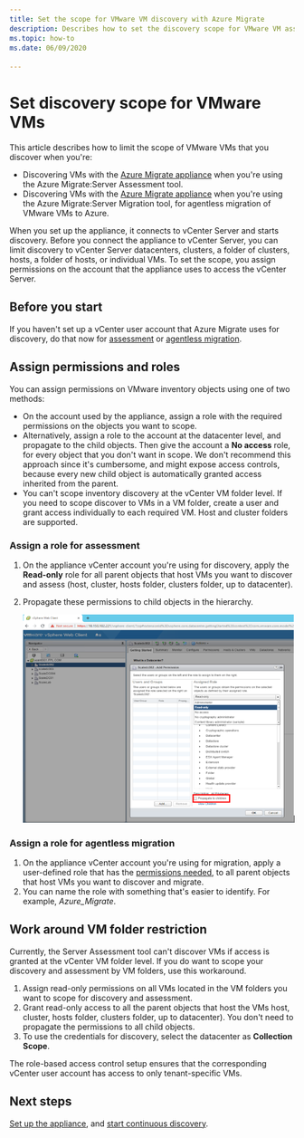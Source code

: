 ```yaml
---
title: Set the scope for VMware VM discovery with Azure Migrate
description: Describes how to set the discovery scope for VMware VM assessment and migration with Azure Migrate.
ms.topic: how-to
ms.date: 06/09/2020

---
```


# Set discovery scope for VMware VMs

This article describes how to limit the scope of VMware VMs that you discover when you're:

- Discovering VMs with the [Azure Migrate appliance](migrate-appliance-architecture.md) when you're using the Azure Migrate:Server Assessment tool.
- Discovering VMs with the [Azure Migrate appliance](migrate-appliance-architecture.md) when you're using the Azure Migrate:Server Migration tool, for agentless migration of VMware VMs to Azure.

When you set up the appliance, it connects to vCenter Server and starts discovery. Before you connect the appliance to vCenter Server, you can limit discovery to vCenter Server datacenters, clusters, a folder of clusters, hosts, a folder of hosts, or individual VMs. To set the scope, you assign permissions on the account that the appliance uses to access the vCenter Server.

## Before you start

If you haven't set up a vCenter user account that Azure Migrate uses for discovery, do that now for [assessment](tutorial-prepare-vmware.md#set-up-permissions-for-assessment) or [agentless migration](tutorial-prepare-vmware.md#assign-permissions-to-an-account).


## Assign permissions and roles

You can assign permissions on VMware inventory objects using one of two methods:

- On the account used by the appliance, assign a role with the required permissions on the objects you want to scope.
- Alternatively, assign a role to the account at the datacenter level, and propagate to the child objects. Then give the account a **No access** role, for every object that you don't want in scope. We don't recommend this approach since it's cumbersome, and might expose access controls, because every new child object is automatically granted access inherited from the parent.
- You can't scope inventory discovery at the vCenter VM folder level. If you need to scope discover to VMs in a VM folder, create a user and grant access individually to each required VM. Host and cluster folders are supported.


### Assign a role for assessment

1. On the appliance vCenter account you're using for discovery, apply the **Read-only** role for all parent objects that host VMs you want to discover and assess (host, cluster, hosts folder, clusters folder, up to datacenter).
2. Propagate these permissions  to child objects in the hierarchy.

    ![Assign permissions](./media/tutorial-assess-vmware/assign-perms.png)

### Assign a role for agentless migration

1. On the appliance vCenter account you're using for migration, apply a user-defined role that has the [permissions needed](migrate-support-matrix-vmware-migration.md#hypervisor-requirements-agentless), to all parent objects that host VMs you want to discover and migrate.
2. You can name the role with something that's easier to identify. For example, <em>Azure_Migrate</em>.

## Work around VM folder restriction

Currently, the Server Assessment tool can't discover VMs if access is granted at the vCenter VM folder level. If you do want to scope your discovery and assessment by VM folders, use this workaround.

1. Assign read-only permissions on all VMs located in the VM folders you want to scope for discovery and assessment.
2. Grant read-only access to all the parent objects that host the VMs host, cluster, hosts folder, clusters folder, up to datacenter). You don't need to propagate the permissions to all child objects.
3. To use the credentials for discovery, select the datacenter as **Collection Scope**.


The role-based access control setup ensures that the corresponding vCenter user account has access to only tenant-specific VMs.


## Next steps

[Set up the appliance](how-to-set-up-appliance-vmware.md), and [start continuous discovery](how-to-set-up-appliance-vmware.md#start-continuous-discovery-by-providing-vcenter-server-and-vm-credential).
